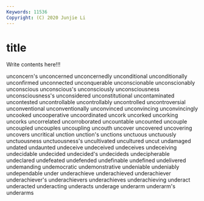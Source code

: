 ```yaml
---
Keywords: 11536
Copyright: (C) 2020 Junjie Li
---
```


# title

Write contents here!!!
 
unconcern's 
unconcerned 
unconcernedly 
unconditional 
unconditionally
unconfirmed 
unconnected 
unconquerable 
unconscionable 
unconscionably 
unconscious 
unconscious's 
unconsciously 
unconsciousness 
unconsciousness's
unconsidered 
unconstitutional 
uncontaminated 
uncontested 
uncontrollable 
uncontrollably 
uncontrolled 
uncontroversial 
unconventional 
unconventionally
unconvinced 
unconvincing 
unconvincingly 
uncooked 
uncooperative 
uncoordinated 
uncork 
uncorked 
uncorking 
uncorks
uncorrelated 
uncorroborated 
uncountable 
uncounted 
uncouple 
uncoupled 
uncouples 
uncoupling 
uncouth 
uncover
uncovered 
uncovering 
uncovers 
uncritical 
unction 
unction's 
unctions 
unctuous 
unctuously 
unctuousness
unctuousness's 
uncultivated 
uncultured 
uncut 
undamaged 
undated 
undaunted 
undeceive 
undeceived 
undeceives
undeceiving 
undecidable 
undecided 
undecided's 
undecideds 
undecipherable 
undeclared 
undefeated 
undefended 
undefinable
undefined 
undelivered 
undemanding 
undemocratic 
undemonstrative 
undeniable 
undeniably 
undependable 
under 
underachieve
underachieved 
underachiever 
underachiever's 
underachievers 
underachieves 
underachieving 
underact 
underacted 
underacting 
underacts
underage 
underarm 
underarm's 
underarms 
